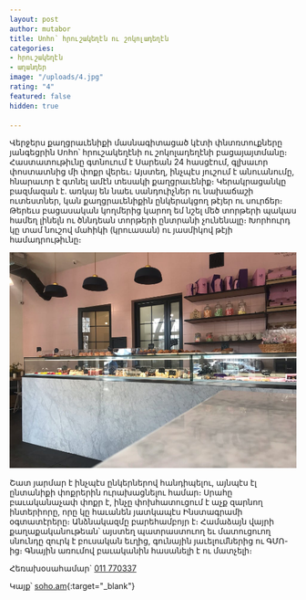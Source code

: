 ```yaml
---
layout: post
author: mutabor
title: Սոհո՝ հրուշակեղէն ու շոկոլադեղէն
categories:
- հրուշակեղէն
- աղանդեր
image: "/uploads/4.jpg"
rating: "4"
featured: false
hidden: true

---
```

Վերջերս քաղցրաւենիքի մասնագիտացած կէտի փնտռտուքները յանգեցրին Սոհո՝ հրուշակեղէնի ու շոկոլադեղէնի բացայայտմանը։ Հաստատութիւնը գտնուում է Սարեան 24 հասցէում, գլխաւոր փոստատնից մի փոքր վերեւ։ Այստեղ, ինչպէս յուշում է անուանումը, հնարաւոր է գտնել ամէն տեսակի քաղցրաւենիք։ Կերակրացանկը բազմազան է. առկայ են նաեւ սանդուիչներ ու նախաճաշի ուտեստներ, կան քաղցրաւենիքին ընկերակցող թէյեր ու սուրճեր։ Թերեւս բացասական կողմերից կարող եմ նշել մեծ տորթերի պակաս համեղ լինելն ու ծննդեան տորթերի ընտրանի չունենալը։ Խորհուրդ կը տամ նուշով մահիկի (կրուասան) ու յասմիկով թէյի համադրութիւնը։

![](/uploads/2.jpg)

Շատ յարմար է ինչպէս ընկերներով հանդիպելու, այնպէս էլ ընտանիքի փոքրերին ուրախացնելու համար։ Սրահը բաւականաչափ փոքր է, ինչը փոխհատուցում է աչք զարնող ինտերիորը, որը կը հաւանեն յատկապէս Ինստագրամի օգտատէրերը։ Անձնակազմը բարեհամբոյր է։ Համաձայն վայրի քաղաքականութեան՝ այստեղ պատրաստուող եւ մատուցուող սնունդը զուրկ է բուսական եւղից, գունային յաւելումներից ու ԳՄՈ-ից։ Գնային առումով բաւականին հասանելի է ու մատչելի։

Հեռախօսահամար\` [011 770337](tel:+37411770337)

Կայք՝ [soho.am](http://soho.am){:target="_blank"}